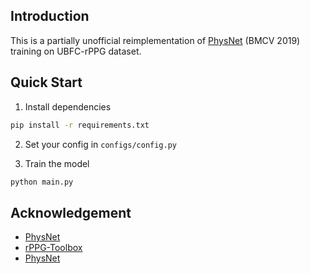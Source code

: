 ## Introduction

This is a partially unofficial reimplementation of [PhysNet](https://arxiv.org/abs/1905.02419) (BMCV 2019) training on UBFC-rPPG dataset.

## Quick Start

1. Install dependencies
```bash
pip install -r requirements.txt
```

2. Set your config in `configs/config.py`

3. Train the model
```bash
python main.py
```

## Acknowledgement

- [PhysNet](https://github.com/ZitongYu/PhysNet)
- [rPPG-Toolbox](https://github.com/ubicomplab/rPPG-Toolbox)
- [PhysNet](https://github.com/MayYoY/PhysNet)